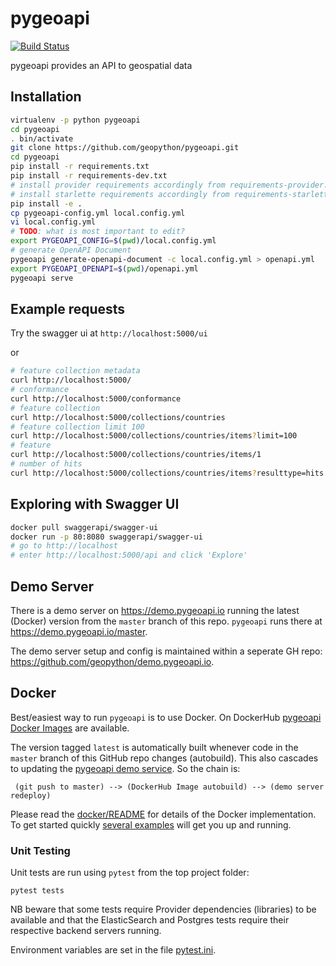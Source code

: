 # pygeoapi

[![Build Status](https://travis-ci.org/geopython/pygeoapi.png)](https://travis-ci.org/geopython/pygeoapi)

pygeoapi provides an API to geospatial data

## Installation

```bash
virtualenv -p python pygeoapi
cd pygeoapi
. bin/activate
git clone https://github.com/geopython/pygeoapi.git
cd pygeoapi
pip install -r requirements.txt
pip install -r requirements-dev.txt
# install provider requirements accordingly from requirements-provider.txt
# install starlette requirements accordingly from requirements-starlette.txt
pip install -e .
cp pygeoapi-config.yml local.config.yml
vi local.config.yml
# TODO: what is most important to edit?
export PYGEOAPI_CONFIG=$(pwd)/local.config.yml
# generate OpenAPI Document
pygeoapi generate-openapi-document -c local.config.yml > openapi.yml
export PYGEOAPI_OPENAPI=$(pwd)/openapi.yml
pygeoapi serve
```

## Example requests

Try the swagger ui at `http://localhost:5000/ui`

or

```bash
# feature collection metadata
curl http://localhost:5000/
# conformance
curl http://localhost:5000/conformance
# feature collection
curl http://localhost:5000/collections/countries
# feature collection limit 100
curl http://localhost:5000/collections/countries/items?limit=100
# feature
curl http://localhost:5000/collections/countries/items/1
# number of hits
curl http://localhost:5000/collections/countries/items?resulttype=hits

```

## Exploring with Swagger UI

```bash
docker pull swaggerapi/swagger-ui
docker run -p 80:8080 swaggerapi/swagger-ui
# go to http://localhost
# enter http://localhost:5000/api and click 'Explore'
```

## Demo Server

There is a demo server on https://demo.pygeoapi.io running the latest (Docker) version
from the `master` branch of this repo. `pygeoapi` runs there at https://demo.pygeoapi.io/master.

The demo server setup and config is maintained within a seperate GH repo:
https://github.com/geopython/demo.pygeoapi.io.

## Docker

Best/easiest way to run `pygeoapi` is to use Docker.
On DockerHub [pygeoapi Docker Images](https://hub.docker.com/r/geopython/pygeoapi)
are available.

The version tagged `latest` is automatically built whenever code
in the `master` branch of this GitHub repo changes (autobuild).
This also cascades to updating the [pygeoapi demo service](https://demo.pygeoapi.io/master).
So the chain is:

```
 (git push to master) --> (DockerHub Image autobuild) --> (demo server redeploy)

```

Please read the [docker/README](https://github.com/geopython/pygeoapi/blob/master/docker/README.md) for
details of the Docker implementation. To get started quickly
[several examples](https://github.com/geopython/pygeoapi/blob/master/docker/examples) will get you up and running.

### Unit Testing

Unit tests are run using `pytest` from the top project folder:

```
pytest tests
```

NB beware that some tests require Provider dependencies (libraries) to be available
and that the ElasticSearch and Postgres tests require their respective
backend servers running.

Environment variables are set in the file [pytest.ini](pytest.ini).
